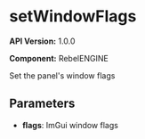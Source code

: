 # setWindowFlags

**API Version:** 1.0.0

**Component:** RebelENGINE

Set the panel's window flags

## Parameters

- **flags**: ImGui window flags

